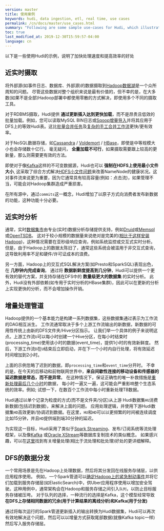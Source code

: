 ```yaml
---
version: master
title: 使用案例
keywords: hudi, data ingestion, etl, real time, use cases
permalink: /cn/docs/master/use_cases.html
summary: "Following are some sample use-cases for Hudi, which illustrate the benefits in terms of faster processing & increased efficiency"
toc: true
last_modified_at: 2019-12-30T15:59:57-04:00
language: cn
---
```


以下是一些使用Hudi的示例，说明了加快处理速度和提高效率的好处

## 近实时摄取

将外部源(如事件日志、数据库、外部源)的数据摄取到[Hadoop数据湖](http://martinfowler.com/bliki/DataLake.html)是一个众所周知的问题。
尽管这些数据对整个组织来说是最有价值的，但不幸的是，在大多数(如果不是全部)Hadoop部署中都使用零散的方式解决，即使用多个不同的摄取工具。


对于RDBMS摄取，Hudi提供 __通过更新插入达到更快加载__，而不是昂贵且低效的批量加载。例如，您可以读取MySQL BIN日志或[Sqoop增量导入](https://sqoop.apache.org/docs/1.4.2/SqoopUserGuide.html#_incremental_imports)并将其应用于
DFS上的等效Hudi表。这比[批量合并任务](https://sqoop.apache.org/docs/1.4.0-incubating/SqoopUserGuide.html#id1770457)及[复杂的手工合并工作流](http://hortonworks.com/blog/four-step-strategy-incremental-updates-hive/)更快/更有效率。


对于NoSQL数据存储，如[Cassandra](http://cassandra.apache.org/) / [Voldemort](http://www.project-voldemort.com/voldemort/) / [HBase](https://hbase.apache.org/)，即使是中等规模大小也会存储数十亿行。
毫无疑问， __全量加载不可行__，如果摄取需要跟上较高的更新量，那么则需要更有效的方法。


即使对于像[Kafka](kafka.apache.org)这样的不可变数据源，Hudi也可以 __强制在HDFS上使用最小文件大小__, 这采取了综合方式解决[HDFS小文件问题](https://blog.cloudera.com/blog/2009/02/the-small-files-problem/)来改善NameNode的健康状况。这对事件流来说更为重要，因为它通常具有较高容量(例如：点击流)，如果管理不当，可能会对Hadoop集群造成严重损害。

在所有源中，通过`commits`这一概念，Hudi增加了以原子方式向消费者发布新数据的功能，这种功能十分必要。

## 近实时分析

通常，实时[数据集市](https://en.wikipedia.org/wiki/Data_mart)由专业(实时)数据分析存储提供支持，例如[Druid](http://druid.io/)或[Memsql](http://www.memsql.com/)或[OpenTSDB](http://opentsdb.net/)。
这对于较小规模的数据量来说绝对是完美的([相比于这样安装Hadoop](https://blog.twitter.com/2015/hadoop-filesystem-at-twitter))，这种情况需要在亚秒级响应查询，例如系统监控或交互式实时分析。
但是，由于Hadoop上的数据太陈旧了，通常这些系统会被滥用于非交互式查询，这导致利用率不足和硬件/许可证成本的浪费。

另一方面，Hadoop上的交互式SQL解决方案(如Presto和SparkSQL)表现出色，在 __几秒钟内完成查询__。
通过将 __数据新鲜度提高到几分钟__，Hudi可以提供一个更有效的替代方案，并支持存储在DFS中的 __数量级更大的数据集__ 的实时分析。
此外，Hudi没有外部依赖(如专用于实时分析的HBase集群)，因此可以在更新的分析上实现更快的分析，而不会增加操作开销。


## 增量处理管道

Hadoop提供的一个基本能力是构建一系列数据集，这些数据集通过表示为工作流的DAG相互派生。
工作流通常取决于多个上游工作流输出的新数据，新数据的可用性传统上由新的DFS文件夹/Hive分区指示。
让我们举一个具体的例子来说明这点。上游工作流`U`可以每小时创建一个Hive分区，在每小时结束时(processing_time)使用该小时的数据(event_time)，提供1小时的有效新鲜度。
然后，下游工作流`D`在`U`结束后立即启动，并在下一个小时内自行处理，将有效延迟时间增加到2小时。

上面的示例忽略了迟到的数据，即`processing_time`和`event_time`分开时。
不幸的是，在今天的后移动和前物联网世界中，__来自间歇性连接的移动设备和传感器的延迟数据是常态，而不是异常__。
在这种情况下，保证正确性的唯一补救措施是[重新处理最后几个小时](https://falcon.apache.org/FalconDocumentation.html#Handling_late_input_data)的数据，
每小时一遍又一遍，这可能会严重影响整个生态系统的效率。例如; 试想一下，在数百个工作流中每小时重新处理TB数据。

Hudi通过以单个记录为粒度的方式(而不是文件夹/分区)从上游 Hudi数据集`HU`消费新数据(包括迟到数据)，来解决上面的问题。
应用处理逻辑，并使用下游Hudi数据集`HD`高效更新/协调迟到数据。在这里，`HU`和`HD`可以以更频繁的时间被连续调度
比如15分钟，并且`HD`提供端到端30分钟的延迟。

为实现这一目标，Hudi采用了类似于[Spark Streaming](https://spark.apache.org/docs/latest/streaming-programming-guide.html#join-operations)、发布/订阅系统等流处理框架，以及像[Kafka](http://kafka.apache.org/documentation/#theconsumer)
或[Oracle XStream](https://docs.oracle.com/cd/E11882_01/server.112/e16545/xstrm_cncpt.htm#XSTRM187)等数据库复制技术的类似概念。
如果感兴趣，可以在[这里](https://www.oreilly.com/ideas/ubers-case-for-incremental-processing-on-hadoop)找到有关增量处理(相比于流处理和批处理)好处的更详细解释。

## DFS的数据分发

一个常用场景是先在Hadoop上处理数据，然后将其分发回在线服务存储层，以供应用程序使用。
例如，一个Spark管道可以[确定Hadoop上的紧急制动事件](https://eng.uber.com/telematics/)并将它们加载到服务存储层(如ElasticSearch)中，供Uber应用程序使用以增加安全驾驶。这种用例中，通常架构会在Hadoop和服务存储之间引入`队列`，以防止目标服务存储被压垮。
对于队列的选择，一种流行的选择是Kafka，这个模型经常导致 __在DFS上存储相同数据的冗余(用于计算结果的离线分析)和Kafka(用于分发)__

通过将每次运行的Spark管道更新插入的输出转换为Hudi数据集，Hudi可以再次有效地解决这个问题，然后可以以增量方式获取尾部数据(就像Kafka topic一样)然后写入服务存储层。
